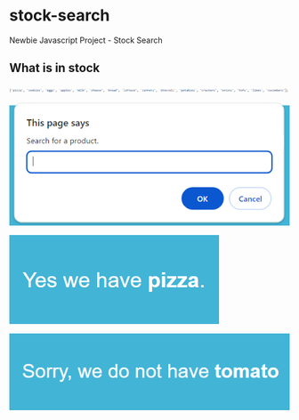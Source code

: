 # stock-search
Newbie Javascript Project - Stock Search

## What is in stock
![ALT](screen4.png)

![ALT](screen1.png)

![ALT](screen2.png)

![ALT](screen3.png)


